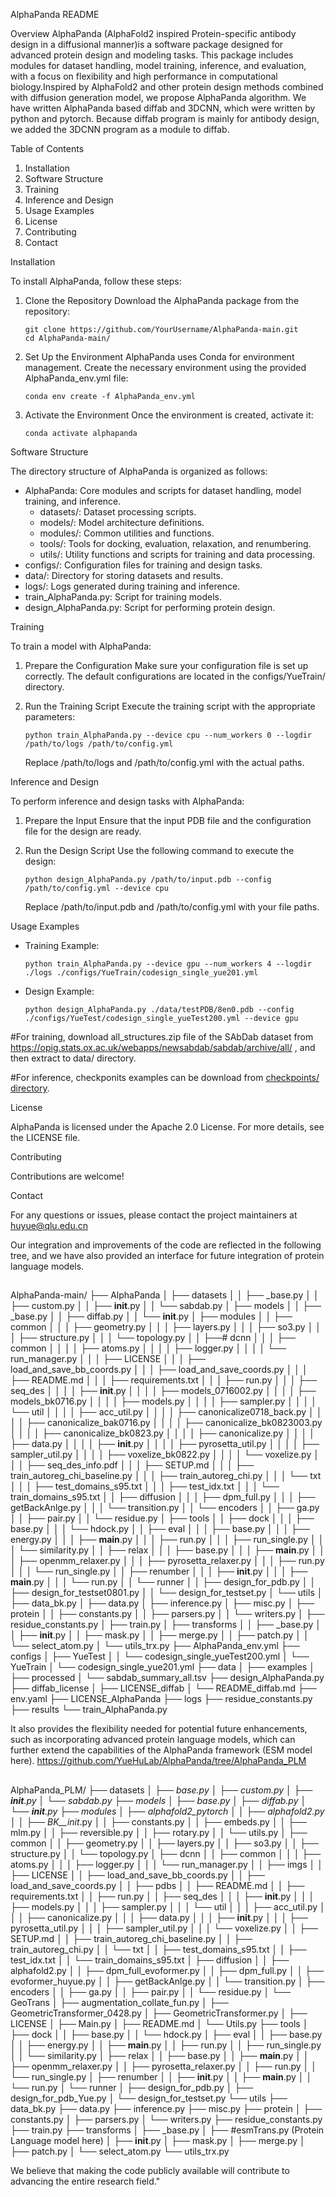 
AlphaPanda README

Overview
AlphaPanda (AlphaFold2 inspired Protein-specific antibody design in a diffusional manner)is a software package designed for advanced protein design and modeling tasks. This package includes modules for dataset handling, model training, inference, and evaluation, with a focus on flexibility and high performance in computational biology.Inspired by AlphaFold2 and other protein design methods combined with diffusion generation model, we propose AlphaPanda algorithm. We have written AlphaPanda based diffab and 3DCNN, which were written by python and pytorch. Because diffab program is mainly for antibody design, we added the 3DCNN program as a module to diffab. 

Table of Contents
1. Installation
2. Software Structure
3. Training
4. Inference and Design
5. Usage Examples
6. License
7. Contributing
8. Contact

Installation

To install AlphaPanda, follow these steps:

1. Clone the Repository
   Download the AlphaPanda package from the repository:
   ```
   git clone https://github.com/YourUsername/AlphaPanda-main.git
   cd AlphaPanda-main/
   ```

2. Set Up the Environment
   AlphaPanda uses Conda for environment management. Create the necessary environment using the provided AlphaPanda_env.yml file:
   ```
   conda env create -f AlphaPanda_env.yml
   ```

3. Activate the Environment
   Once the environment is created, activate it:
   ```
   conda activate alphapanda
   ```

Software Structure

The directory structure of AlphaPanda is organized as follows:

- AlphaPanda: Core modules and scripts for dataset handling, model training, and inference.
  - datasets/: Dataset processing scripts.
  - models/: Model architecture definitions.
  - modules/: Common utilities and functions.
  - tools/: Tools for docking, evaluation, relaxation, and renumbering.
  - utils/: Utility functions and scripts for training and data processing.
- configs/: Configuration files for training and design tasks.
- data/: Directory for storing datasets and results.
- logs/: Logs generated during training and inference.
- train_AlphaPanda.py: Script for training models.
- design_AlphaPanda.py: Script for performing protein design.

Training

To train a model with AlphaPanda:

1. Prepare the Configuration
   Make sure your configuration file is set up correctly. The default configurations are located in the configs/YueTrain/ directory.

2. Run the Training Script
   Execute the training script with the appropriate parameters:
   ```
   python train_AlphaPanda.py --device cpu --num_workers 0 --logdir /path/to/logs /path/to/config.yml
   ```
   Replace /path/to/logs and /path/to/config.yml with the actual paths.

Inference and Design

To perform inference and design tasks with AlphaPanda:

1. Prepare the Input
   Ensure that the input PDB file and the configuration file for the design are ready.

2. Run the Design Script
   Use the following command to execute the design:
   ```
   python design_AlphaPanda.py /path/to/input.pdb --config /path/to/config.yml --device cpu
   ```
   Replace /path/to/input.pdb and /path/to/config.yml with your file paths.

Usage Examples

- Training Example:
  ```
  python train_AlphaPanda.py --device gpu --num_workers 4 --logdir ./logs ./configs/YueTrain/codesign_single_yue201.yml
  ```
- Design Example:
  ```
  python design_AlphaPanda.py ./data/testPDB/8en0.pdb --config ./configs/YueTest/codesign_single_yueTest200.yml --device gpu
  ```
#For training, download all_structures.zip file of the SAbDab dataset from https://opig.stats.ox.ac.uk/webapps/newsabdab/sabdab/archive/all/ , and then extract to data/ directory.

#For inference, checkponits examples can be download from [checkpoints/ directory](https://huggingface.co/datasets/YueHuLab/AlphaPanda_checkpoints).

License

AlphaPanda is licensed under the Apache 2.0 License. For more details, see the LICENSE file.

Contributing

Contributions are welcome! 

Contact

For any questions or issues, please contact the project maintainers at huyue@qlu.edu.cn



Our integration and improvements of the code are reflected in the following tree, and we have also provided an interface for future integration of protein language models.
##
AlphaPanda-main/
├── AlphaPanda
│   ├── datasets
│   │   ├── _base.py
│   │   ├── custom.py
│   │   ├── __init__.py
│   │   └── sabdab.py
│   ├── models
│   │   ├── _base.py
│   │   ├── diffab.py
│   │   └── __init__.py
│   ├── modules
│   │   ├── common
│   │   │   ├── geometry.py
│   │   │   ├── layers.py
│   │   │   ├── so3.py
│   │   │   ├── structure.py
│   │   │   └── topology.py
│   │   ├──# dcnn
│   │   │   ├── common
│   │   │   │   ├── atoms.py
│   │   │   │   ├── logger.py
│   │   │   │   └── run_manager.py
│   │   │   ├── LICENSE
│   │   │   ├── load_and_save_bb_coords.py
│   │   │   ├── load_and_save_coords.py
│   │   │   ├── README.md
│   │   │   ├── requirements.txt
│   │   │   ├── run.py
│   │   │   ├── seq_des
│   │   │   │   ├── __init__.py
│   │   │   │   ├── models_0716002.py
│   │   │   │   ├── models_bk0716.py
│   │   │   │   ├── models.py
│   │   │   │   ├── sampler.py
│   │   │   │   └── util
│   │   │   │       ├── acc_util.py
│   │   │   │       ├── canonicalize0718_back.py
│   │   │   │       ├── canonicalize_bak0716.py
│   │   │   │       ├── canonicalize_bk0823003.py
│   │   │   │       ├── canonicalize_bk0823.py
│   │   │   │       ├── canonicalize.py
│   │   │   │       ├── data.py
│   │   │   │       ├── __init__.py
│   │   │   │       ├── pyrosetta_util.py
│   │   │   │       ├── sampler_util.py
│   │   │   │       ├── voxelize_bk0822.py
│   │   │   │       └── voxelize.py
│   │   │   ├── seq_des_info.pdf
│   │   │   ├── SETUP.md
│   │   │   ├── train_autoreg_chi_baseline.py
│   │   │   ├── train_autoreg_chi.py
│   │   │   └── txt
│   │   │       ├── test_domains_s95.txt
│   │   │       ├── test_idx.txt
│   │   │       └── train_domains_s95.txt
│   │   ├── diffusion
│   │   │   ├── dpm_full.py
│   │   │   ├── getBackAnlge.py
│   │   │   └── transition.py
│   │   └── encoders
│   │       ├── ga.py
│   │       ├── pair.py
│   │       └── residue.py
│   ├── tools
│   │   ├── dock
│   │   │   ├── base.py
│   │   │   └── hdock.py
│   │   ├── eval
│   │   │   ├── base.py
│   │   │   ├── energy.py
│   │   │   ├── __main__.py
│   │   │   ├── run.py
│   │   │   ├── run_single.py
│   │   │   └── similarity.py
│   │   ├── relax
│   │   │   ├── base.py
│   │   │   ├── __main__.py
│   │   │   ├── openmm_relaxer.py
│   │   │   ├── pyrosetta_relaxer.py
│   │   │   ├── run.py
│   │   │   └── run_single.py
│   │   ├── renumber
│   │   │   ├── __init__.py
│   │   │   ├── __main__.py
│   │   │   └── run.py
│   │   └── runner
│   │       ├── design_for_pdb.py
│   │       ├── design_for_testset0801.py
│   │       └── design_for_testset.py
│   └── utils
│       ├── data_bk.py
│       ├── data.py
│       ├── inference.py
│       ├── misc.py
│       ├── protein
│       │   ├── constants.py
│       │   ├── parsers.py
│       │   └── writers.py
│       ├── residue_constants.py
│       ├── train.py
│       ├── transforms
│       │   ├── _base.py
│       │   ├── __init__.py
│       │   ├── mask.py
│       │   ├── merge.py
│       │   ├── patch.py
│       │   └── select_atom.py
│       └── utils_trx.py
├── AlphaPanda_env.yml
├── configs
│   ├── YueTest
│   │   └── codesign_single_yueTest200.yml
│   └── YueTrain
│       └── codesign_single_yue201.yml
├── data
│   ├── examples
│   ├── processed
│   └── sabdab_summary_all.tsv
├── design_AlphaPanda.py
├── diffab_license
│   ├── LICENSE_diffab
│   └── README_diffab.md
├── env.yaml
├── LICENSE_AlphaPanda
├── logs
├── residue_constants.py
├── results
└── train_AlphaPanda.py


It also provides the flexibility needed for potential future enhancements, such as incorporating advanced protein language models, which can further extend the capabilities of the AlphaPanda framework (ESM model here).
https://github.com/YueHuLab/AlphaPanda/tree/AlphaPanda_PLM
##
AlphaPanda_PLM/
├── datasets
│   ├── _base.py
│   ├── custom.py
│   ├── __init__.py
│   └── sabdab.py
├── models
│   ├── _base.py
│   ├── diffab.py
│   └── __init__.py
├── modules
│   ├── alphafold2_pytorch
│   │   ├── alphafold2.py
│   │   ├── BK__init__.py
│   │   ├── constants.py
│   │   ├── embeds.py
│   │   ├── mlm.py
│   │   ├── reversible.py
│   │   ├── rotary.py
│   │   └── utils.py
│   ├── common
│   │   ├── geometry.py
│   │   ├── layers.py
│   │   ├── so3.py
│   │   ├── structure.py
│   │   └── topology.py
│   ├── dcnn
│   │   ├── common
│   │   │   ├── atoms.py
│   │   │   ├── logger.py
│   │   │   └── run_manager.py
│   │   ├── imgs
│   │   ├── LICENSE
│   │   ├── load_and_save_bb_coords.py
│   │   ├── load_and_save_coords.py
│   │   ├── pdbs
│   │   ├── README.md
│   │   ├── requirements.txt
│   │   ├── run.py
│   │   ├── seq_des
│   │   │   ├── __init__.py
│   │   │   ├── models.py
│   │   │   ├── sampler.py
│   │   │   └── util
│   │   │       ├── acc_util.py
│   │   │       ├── canonicalize.py
│   │   │       ├── data.py
│   │   │       ├── __init__.py
│   │   │       ├── pyrosetta_util.py
│   │   │       ├── sampler_util.py
│   │   │       └── voxelize.py
│   │   ├── SETUP.md
│   │   ├── train_autoreg_chi_baseline.py
│   │   ├── train_autoreg_chi.py
│   │   └── txt
│   │       ├── test_domains_s95.txt
│   │       ├── test_idx.txt
│   │       └── train_domains_s95.txt
│   ├── diffusion
│   │   ├── alphafold2.py
│   │   ├── dpm_full_evoformer.py
│   │   ├── dpm_full.py
│   │   ├── evoformer_huyue.py
│   │   ├── getBackAnlge.py
│   │   └── transition.py
│   ├── encoders
│   │   ├── ga.py
│   │   ├── pair.py
│   │   └── residue.py
│   └── GeoTrans
│       ├── augmentation_collate_fun.py
│       ├── GeometricTransformer_0428.py
│       ├── GeometricTransformer.py
│       ├── LICENSE
│       ├── Main.py
│       ├── README.md
│       └── Utils.py
├── tools
│   ├── dock
│   │   ├── base.py
│   │   └── hdock.py
│   ├── eval
│   │   ├── base.py
│   │   ├── energy.py
│   │   ├── __main__.py
│   │   ├── run.py
│   │   ├── run_single.py
│   │   └── similarity.py
│   ├── relax
│   │   ├── base.py
│   │   ├── __main__.py
│   │   ├── openmm_relaxer.py
│   │   ├── pyrosetta_relaxer.py
│   │   ├── run.py
│   │   └── run_single.py
│   ├── renumber
│   │   ├── __init__.py
│   │   ├── __main__.py
│   │   └── run.py
│   └── runner
│       ├── design_for_pdb.py
│       ├── design_for_pdb_Yue.py
│       └── design_for_testset.py
└── utils
    ├── data_bk.py
    ├── data.py
    ├── inference.py
    ├── misc.py
    ├── protein
    │   ├── constants.py
    │   ├── parsers.py
    │   └── writers.py
    ├── residue_constants.py
    ├── train.py
    ├── transforms
    │   ├── _base.py
    │   ├── #esmTrans.py (Protein Language model here)
    │   ├── __init__.py
    │   ├── mask.py
    │   ├── merge.py
    │   ├── patch.py
    │   └── select_atom.py
    └── utils_trx.py

We believe that making the code publicly available will contribute to advancing the entire research field."

